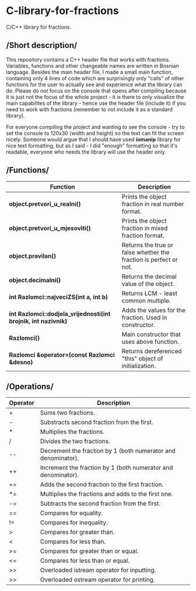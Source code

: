 # C-library-for-fractions
C/C++ library for fractions.

## /Short description/ ##

  This repository contains a C++ header file that works with fractions. Variables, functions and other changeable names are written in Bosnian language.
  Besides the main header file, I made a small main function, containing only 4 lines of code
  which are surprisingly only "calls" of other functions for the user to actually see and experience what the library can do. Please do not focus on the console
  that opens after compiling because it is just not the focus of the whole project - it is there to only visualize the main capabilites of the library - hence use the 
  header file (include it) if you need to work with fractions (remember to not include it as a standard library). 

  For everyone compiling the project and wanting to see the console - try to set the console to 120x30 (width and height) so the text can fit the screen nicely.
  Someone would argue that I should have used **iomanip** library for nice text formatting, but as I said - I did "enough" formatting so that it's readable, everyone
  who needs the library will use the header only.
  
## /Functions/
  
  | Function | Description |
  | --- | --- |
  | **object.pretvori_u_realni()** | Prints the object fraction in real number format. |
  | **object.pretvori_u_mjesoviti()** | Prints the object fraction in mixed fraction format. |
  | **object.pravilan()** | Returns the true or false whether the fraction is perfect or not. |
  | **object.decimalni()** | Returns the decimal value of the object. | 
  | **int Razlomci::najveciZS(int a, int b)** | Returns LCM - least common multiple.  |
  | **int Razlomci::dodjela_vrijednosti(int brojnik, int nazivnik)** | Adds the values for the fraction. Used in constructor. |
  | **Razlomci()** | Main constructor that uses above function. | 
  | **Razlomci &operator=(const Razlomci &desno)** |  Returns dereferenced "this" object of initialization. |
  
## /Operations/

  | Operator | Description |
  | --- | --- |
  | + | Sums two fractions. |
  | - | Substracts second fraction from the first. |
  | * | Multiplies the fractions. |
  | / | Divides the two fractions. | 
  | -- | Decrement the fraction by 1 (both numerator and denominator).  |
  | ++ | Increment the fraction by 1 (both numerator and denominator). |
  | += | Adds the second fraction to the first fraction. | 
  |\*= | Multiplies the fractions and adds to the first one. |
  | -= | Subtracts the second fraction from the first. |
  | == | Compares for equality. |   
  | != | Compares for inequality. |
  | > | Compares for greater than. |
  | < | Compares for less than. |
  | >= | Compares for greater than or equal. |   
  | <= | Compares for less than or equal. |     
  | >> | Overloaded istream operator for inputting. |    
  | >> | Overloaded ostream operator for printing. |   
  
